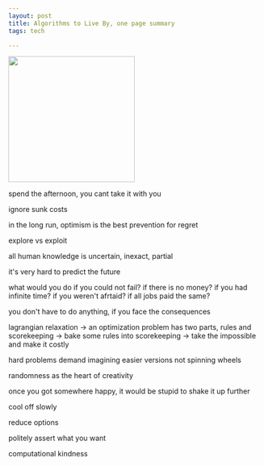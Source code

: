 ```yaml
---
layout: post
title: Algorithms to Live By, one page summary 
tags: tech 

---
```


<img height="250"  src="https://i.gr-assets.com/images/S/compressed.photo.goodreads.com/books/1454296875l/25666050.jpg" />


spend the afternoon, you cant take it with you 

ignore sunk costs 

in the long run, optimism is the best prevention for regret

explore vs exploit 

all human knowledge is uncertain, inexact, partial 

it's very hard to predict the future

what would you do if you could not fail?
if there is no money?
if you had infinite time? 
if you weren't afrtaid?
if all jobs paid the same?

you don't have to do anything, if you face the consequences

lagrangian relaxation -> an optimization problem has two parts, rules and scorekeeping -> bake some rules into scorekeeping -> take the impossible and make it costly 

hard problems demand imagining easier versions 
not spinning wheels 

randomness as the heart of creativity 

once you got somewhere happy, it would be stupid to shake it up further 

cool off slowly 

reduce options

politely assert what you want 

computational kindness
